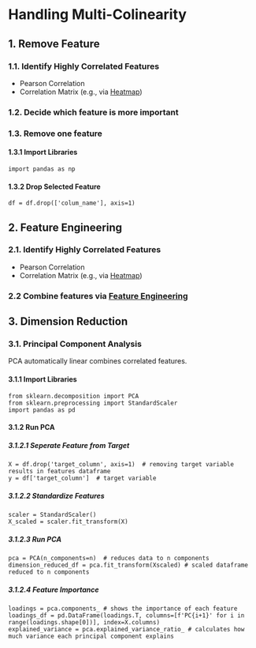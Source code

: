# Handling Multi-Colinearity
## 1. Remove Feature
### 1.1. Identify Highly Correlated Features
* Pearson Correlation
* Correlation Matrix (e.g., via [Heatmap](https://github.com/tbgrun/machine_learning/blob/main/01%20-%20Explorative%20Data%20Analysis/07%20-%20Correlations.md#2-heatmap))
### 1.2. Decide which feature is more important
### 1.3. Remove one feature
#### 1.3.1 Import Libraries
    import pandas as np
#### 1.3.2 Drop Selected Feature
    df = df.drop(['colum_name'], axis=1)
## 2. Feature Engineering
### 2.1. Identify Highly Correlated Features
* Pearson Correlation
* Correlation Matrix (e.g., via [Heatmap](https://github.com/tbgrun/machine_learning/blob/main/01%20-%20Explorative%20Data%20Analysis/07%20-%20Correlations.md#2-heatmap))
### 2.2 Combine features via [Feature Engineering](https://github.com/tbgrun/machine_learning/blob/main/02%20-%20Data%20Cleaning/08%20-%20Feature%20Engineering.md)
## 3. Dimension Reduction
### 3.1. Principal Component Analysis
PCA automatically linear combines correlated features.
#### 3.1.1 Import Libraries
    from sklearn.decomposition import PCA
    from sklearn.preprocessing import StandardScaler
    import pandas as pd
#### 3.1.2 Run PCA
##### 3.1.2.1 Seperate Feature from Target
    X = df.drop('target_column', axis=1)  # removing target variable results in features dataframe
    y = df['target_column']  # target variable
##### 3.1.2.2 Standardize Features
    scaler = StandardScaler()
    X_scaled = scaler.fit_transform(X)
##### 3.1.2.3 Run PCA
    pca = PCA(n_components=n)  # reduces data to n components
    dimension_reduced_df = pca.fit_transform(Xscaled) # scaled dataframe reduced to n components
##### 3.1.2.4 Feature Importance
    loadings = pca.components_ # shows the importance of each feature
    loadings_df = pd.DataFrame(loadings.T, columns=[f'PC{i+1}' for i in range(loadings.shape[0])], index=X.columns)
    explained_variance = pca.explained_variance_ratio_ # calculates how much variance each principal component explains
    
